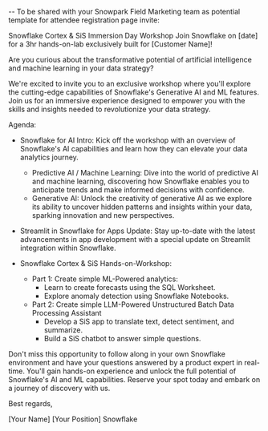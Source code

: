 -- To be shared with your Snowpark Field Marketing team as potential template for attendee registration page invite:

Snowflake Cortex & SiS Immersion Day Workshop
Join Snowflake on [date] for a 3hr hands-on-lab exclusively built for [Customer Name]!

Are you curious about the transformative potential of artificial intelligence and machine learning in your data strategy?

We're excited to invite you to an exclusive workshop where you'll explore the cutting-edge capabilities of Snowflake's Generative AI and ML features. Join us for an immersive experience designed to empower you with the skills and insights needed to revolutionize your data strategy.

Agenda:
- Snowflake for AI Intro: Kick off the workshop with an overview of Snowflake's AI capabilities and learn how they can elevate your data analytics journey.
  - Predictive AI / Machine Learning: Dive into the world of predictive AI and machine learning, discovering how Snowflake enables you to anticipate trends and make informed decisions with confidence.
  - Generative AI: Unlock the creativity of generative AI as we explore its ability to uncover hidden patterns and insights within your data, sparking innovation and new perspectives.

- Streamlit in Snowflake for Apps Update: Stay up-to-date with the latest advancements in app development with a special update on Streamlit integration within Snowflake.

- Snowflake Cortex & SiS Hands-on-Workshop:
  - Part 1: Create simple ML-Powered analytics:
    - Learn to create forecasts using the SQL Worksheet.
    - Explore anomaly detection using Snowflake Notebooks.
  - Part 2: Create simple LLM-Powered Unstructured Batch Data Processing Assistant
    - Develop a SiS app to translate text, detect sentiment, and summarize.
    - Build a SiS chatbot to answer simple questions.

Don't miss this opportunity to follow along in your own Snowflake environment and have your questions answered by a product expert in real-time. You'll gain hands-on experience and unlock the full potential of Snowflake's AI and ML capabilities. Reserve your spot today and embark on a journey of discovery with us.

Best regards,

[Your Name]
[Your Position]
Snowflake






